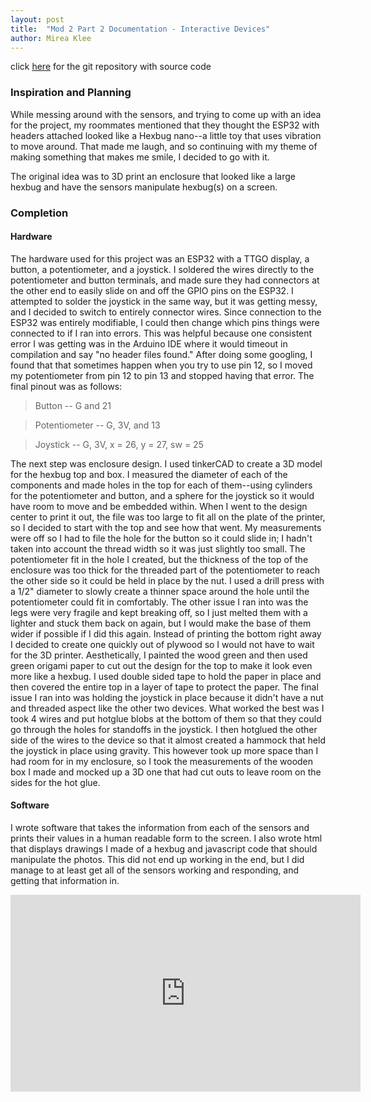 ```yaml
---
layout: post
title:  "Mod 2 Part 2 Documentation - Interactive Devices"
author: Mirea Klee
---
```


click [here](https://github.com/miiklee/creative-embeded-systems-mod2.git) for the git repository with source code

### Inspiration and Planning
While messing around with the sensors, and trying to come up with an idea for the project, my roommates mentioned that they thought the ESP32 with headers attached looked like a Hexbug nano--a little toy that uses vibration to move around. That made me laugh, and so continuing with my theme of making something that makes me smile, I decided to go with it.

The original idea was to 3D print an enclosure that looked like a large hexbug and have the sensors manipulate hexbug(s) on a screen. 

### Completion
#### Hardware
The hardware used for this project was an ESP32 with a TTGO display, a button, a potentiometer, and a joystick. I soldered the wires directly to the potentiometer and button terminals, and made sure they had connectors at the other end to easily slide on and off the GPIO pins on the ESP32. I attempted to solder the joystick in the same way, but it was getting messy, and I decided to switch to entirely connector wires. Since connection to the ESP32 was entirely modifiable, I could then change which pins things were connected to if I ran into errors. This was helpful because one consistent error I was getting was in the Arduino IDE where it would timeout in compilation and say "no header files found." After doing some googling, I found that that sometimes happen when you try to use pin 12, so I moved my potentiometer from pin 12 to pin 13 and stopped having that error. The final pinout was as follows:

> Button -- G and 21

> Potentiometer -- G, 3V, and 13

> Joystick -- G, 3V, x = 26, y = 27, sw = 25

The next step was enclosure design. I used tinkerCAD to create a 3D model for the hexbug top and box. I measured the diameter of each of the components and made holes in the top for each of them--using cylinders for the potentiometer and button, and a sphere for the joystick so it would have room to move and be embedded within. When I went to the design center to print it out, the file was too large to fit all on the plate of the printer, so I decided to start with the top and see how that went. My measurements were off so I had to file the hole for the button so it could slide in; I hadn't taken into account the thread width so it was just slightly too small. The potentiometer fit in the hole I created, but the thickness of the top of the enclosure was too thick for the threaded part of the potentiometer to reach the other side so it could be held in place by the nut. I used a drill press with a 1/2" diameter to slowly create a thinner space around the hole until the potentiometer could fit in comfortably. The other issue I ran into was the legs were very fragile and kept breaking off, so I just melted them with a lighter and stuck them back on again, but I would make the base of them wider if possible if I did this again. Instead of printing the bottom right away I decided to create one quickly out of plywood so I would not have to wait for the 3D printer. Aesthetically, I painted the wood green and then used green origami paper to cut out the design for the top to make it look even more like a hexbug. I used double sided tape to hold the paper in place and then covered the entire top in a layer of tape to protect the paper. The final issue I ran into was holding the joystick in place because it didn't have a nut and threaded aspect like the other two devices. What worked the best was I took 4 wires and put hotglue blobs at the bottom of them so that they could go through the holes for standoffs in the joystick. I then hotglued the other side of the wires to the device so that it almost created a hammock that held the joystick in place using gravity. This however took up more space than I had room for in my enclosure, so I took the measurements of the wooden box I made and mocked up a 3D one that had cut outs to leave room on the sides for the hot glue.

#### Software

I wrote software that takes the information from each of the sensors and prints their values in a human readable form to the screen. I also wrote html that displays drawings I made of a hexbug and javascript code that should manipulate the photos. This did not end up working in the end, but I did manage to at least get all of the sensors working and responding, and getting that information in.





<iframe width="560" height="315" src="https://www.youtube.com/embed/LLqmj6Kiz-s" title="YouTube video player" frameborder="0" allow="accelerometer; autoplay; clipboard-write; encrypted-media; gyroscope; picture-in-picture" allowfullscreen></iframe>
